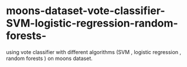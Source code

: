 # moons-dataset-vote-classifier-SVM-logistic-regression-random-forests-
using vote classifier with different algorithms (SVM , logistic regression , random forests ) on moons dataset.
